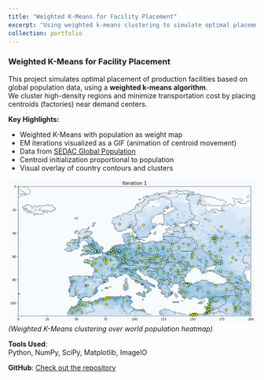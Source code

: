 ```yaml
---
title: "Weighted K-Means for Facility Placement"
excerpt: "Using weighted k-means clustering to simulate optimal placement of factories based on population density. <br/><img src='https://raw.githubusercontent.com/dmtschulz/weighted-kmeans-factory-placement/main/plots/centroid_animation.gif' width=500>"
collection: portfolio
---
```


### Weighted K-Means for Facility Placement

This project simulates optimal placement of production facilities based on global population data, using a **weighted k-means algorithm**.  
We cluster high-density regions and minimize transportation cost by placing centroids (factories) near demand centers.

**Key Highlights:**
- Weighted K-Means with population as weight map
- EM iterations visualized as a GIF (animation of centroid movement)
- Data from [SEDAC Global Population](http://sedac.ciesin.columbia.edu/)
- Centroid initialization proportional to population
- Visual overlay of country contours and clusters

![Clustering Animation](https://raw.githubusercontent.com/dmtschulz/weighted-kmeans-factory-placement/main/plots/centroid_animation.gif)
*(Weighted K-Means clustering over world population heatmap)*

**Tools Used**:  
Python, NumPy, SciPy, Matplotlib, ImageIO

**GitHub**: [Check out the repository](https://github.com/dmtschulz/weighted-kmeans-factory-placement)
